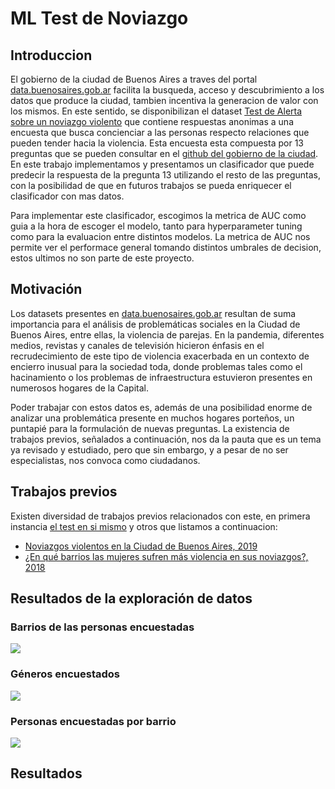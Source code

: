 # ML Test de Noviazgo

## Introduccion

El gobierno de la ciudad de Buenos Aires a traves del portal [data.buenosaires.gob.ar](https://data.buenosaires.gob.ar/) facilita la busqueda, acceso y descubrimiento a los datos que produce la ciudad, tambien incentiva la generacion de valor con los mismos. En este sentido, se disponibilizan el dataset [Test de Alerta sobre un noviazgo violento](https://data.buenosaires.gob.ar/dataset/test-alerta-sobre-noviazgo-violento) que contiene respuestas anonimas a una encuesta que busca concienciar a las personas respecto relaciones que pueden tender hacia la violencia. Esta encuesta esta compuesta por 13 preguntas que se pueden consultar en el [github del gobierno de la ciudad](https://github.com/datosgcba/test_alerta_noviazgo_violento). En este trabajo implementamos y presentamos un clasificador que puede predecir la respuesta de la pregunta 13 utilizando el resto de las preguntas, con la posibilidad de que en futuros trabajos se pueda enriquecer el clasificador con mas datos.

Para implementar este clasificador, escogimos la metrica de AUC como guia a la hora de escoger el modelo, tanto para hyperparameter tuning como para la evaluacion entre distintos modelos. La metrica de AUC nos permite ver el performace general tomando distintos umbrales de decision, estos ultimos no son parte de este proyecto.

## Motivación

Los datasets presentes en [data.buenosaires.gob.ar](https://data.buenosaires.gob.ar/) resultan de suma importancia para el análisis de problemáticas sociales en la Ciudad de Buenos Aires, entre ellas, la violencia de parejas. En la pandemia, diferentes medios, revistas y canales de televisión hicieron énfasis en el recrudecimiento de este tipo de violencia exacerbada en un contexto de encierro inusual para la sociedad toda, donde problemas tales como el hacinamiento o los problemas de infraestructura estuvieron presentes en numerosos hogares de la Capital.

Poder trabajar con estos datos es, además de una posibilidad enorme de analizar una problemática presente en muchos hogares porteños, un puntapié para la formulación de nuevas preguntas. La existencia de trabajos previos, señalados a continuación, nos da la pauta que es un tema ya revisado y estudiado, pero que sin embargo, y a pesar de no ser especialistas, nos convoca como ciudadanos. 

## Trabajos previos

Existen diversidad de trabajos previos relacionados con este, en primera instancia [el test en si mismo](https://data.buenosaires.gob.ar/dataset/test-alerta-sobre-noviazgo-violento) y otros que listamos a continuacion:

* [Noviazgos violentos en la Ciudad de Buenos Aires, 2019](https://datosgcba.github.io/curso-datos/trabajos/noviazgos.html)
* [¿En qué barrios las mujeres sufren más violencia en sus noviazgos?, 2018](https://blog.properati.com.ar/en-que-barrios-las-mujeres-sufren-mas-violencia-en-sus-noviazgos/)


## Resultados de la exploración de datos

### Barrios de las personas encuestadas

![](https://github.com/cnexans/ml-test-noviazgo/blob/master/Imagenes/barriosdelosencuestados.png)

### Géneros encuestados

![](https://github.com/cnexans/ml-test-noviazgo/blob/master/Imagenes/generoencuestados.png)

### Personas encuestadas por barrio

![](https://github.com/cnexans/ml-test-noviazgo/blob/master/Imagenes/roc-auc-final.png)


## Resultados



